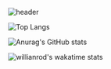 ![header](https://capsule-render.vercel.app/api?type=waving&color=auto&height=300&section=header&text=chaerin-dev&fontSize=90&animation=blink&fontcolor=f8247c&textBg=true)

<!--
**chaerin-dev/chaerin-dev** is a ✨ _special_ ✨ repository because its `README.md` (this file) appears on your GitHub profile.

Here are some ideas to get you started:

- 🔭 I’m currently working on ...
- 🌱 I’m currently learning ...
- 👯 I’m looking to collaborate on ...
- 🤔 I’m looking for help with ...
- 💬 Ask me about ...
- 📫 How to reach me: ...
- 😄 Pronouns: ...
- ⚡ Fun fact: ...
-->

![Top Langs](https://github-readme-stats.vercel.app/api/top-langs/?username=chaerin-dev&layout=compact&theme=radical)

![Anurag's GitHub stats](https://github-readme-stats.vercel.app/api?username=chaerin-dev&count_private=true&show_icons=true&layout=compact&theme=radical)

![willianrod's wakatime stats](https://github-readme-stats.vercel.app/api/wakatime?username=chaerin_dev&layout=compact&theme=radical)
